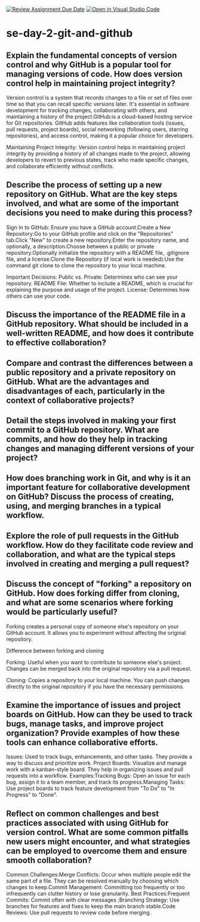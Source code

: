[![Review Assignment Due Date](https://classroom.github.com/assets/deadline-readme-button-22041afd0340ce965d47ae6ef1cefeee28c7c493a6346c4f15d667ab976d596c.svg)](https://classroom.github.com/a/8wgCKhpZ)
[![Open in Visual Studio Code](https://classroom.github.com/assets/open-in-vscode-2e0aaae1b6195c2367325f4f02e2d04e9abb55f0b24a779b69b11b9e10269abc.svg)](https://classroom.github.com/online_ide?assignment_repo_id=15650847&assignment_repo_type=AssignmentRepo)
# se-day-2-git-and-github
## Explain the fundamental concepts of version control and why GitHub is a popular tool for managing versions of code. How does version control help in maintaining project integrity?

Version control is a system that records changes to a file or set of files over time so that you can recall specific versions later. It's essential in software development for tracking changes, collaborating with others, and maintaining a history of the project.GitHub:is a cloud-based hosting service for Git repositories. GitHub adds features like collaboration tools (issues, pull requests, project boards), social networking (following users, starring repositories), and access control, making it a popular choice for developers.

Maintaining Project Integrity: Version control helps in maintaining project integrity by providing a history of all changes made to the project, allowing developers to revert to previous states, track who made specific changes, and collaborate efficiently without conflicts.

## Describe the process of setting up a new repository on GitHub. What are the key steps involved, and what are some of the important decisions you need to make during this process?

Sign In to GitHub: Ensure you have a GitHub account.Create a New Repository:Go to your GitHub profile and click on the "Repositories" tab.Click "New" to create a new repository.Enter the repository name, and optionally, a description.Choose between a public or private repository.Optionally initialize the repository with a README file, .gitignore file, and a license.Clone the Repository (if local work is needed):Use the command git clone <repository-url> to clone the repository to your local machine.

Important Decisions:
Public vs. Private: Determines who can see your repository.
README File: Whether to include a README, which is crucial for explaining the purpose and usage of the project.
License: Determines how others can use your code.

## Discuss the importance of the README file in a GitHub repository. What should be included in a well-written README, and how does it contribute to effective collaboration?

## Compare and contrast the differences between a public repository and a private repository on GitHub. What are the advantages and disadvantages of each, particularly in the context of collaborative projects?

## Detail the steps involved in making your first commit to a GitHub repository. What are commits, and how do they help in tracking changes and managing different versions of your project?

## How does branching work in Git, and why is it an important feature for collaborative development on GitHub? Discuss the process of creating, using, and merging branches in a typical workflow.

## Explore the role of pull requests in the GitHub workflow. How do they facilitate code review and collaboration, and what are the typical steps involved in creating and merging a pull request?

## Discuss the concept of "forking" a repository on GitHub. How does forking differ from cloning, and what are some scenarios where forking would be particularly useful?

Forking creates a personal copy of someone else's repository on your GitHub account. It allows you to experiment without affecting the original repository.

Difference between forking and cloning 

Forking: Useful when you want to contribute to someone else's project. Changes can be merged back into the original repository via a pull request.

Cloning: Copies a repository to your local machine. You can push changes directly to the original repository if you have the necessary permissions.

## Examine the importance of issues and project boards on GitHub. How can they be used to track bugs, manage tasks, and improve project organization? Provide examples of how these tools can enhance collaborative efforts.

Issues: Used to track bugs, enhancements, and other tasks. They provide a way to discuss and prioritize work.
Project Boards: Visualize and manage work with a kanban-style board. They help in organizing issues and pull requests into a workflow.
Examples:Tracking Bugs: Open an issue for each bug, assign it to a team member, and track its progress.Managing Tasks: Use project boards to track feature development from "To Do" to "In Progress" to "Done".

## Reflect on common challenges and best practices associated with using GitHub for version control. What are some common pitfalls new users might encounter, and what strategies can be employed to overcome them and ensure smooth collaboration?

Common Challenges:Merge Conflicts: Occur when multiple people edit the same part of a file. They can be resolved manually by choosing which changes to keep.Commit Management: Committing too frequently or too infrequently can clutter history or lose granularity.
Best Practices:Frequent Commits: Commit often with clear messages ;Branching Strategy: Use branches for features and fixes to keep the main branch stable.Code Reviews: Use pull requests to review code before merging.

